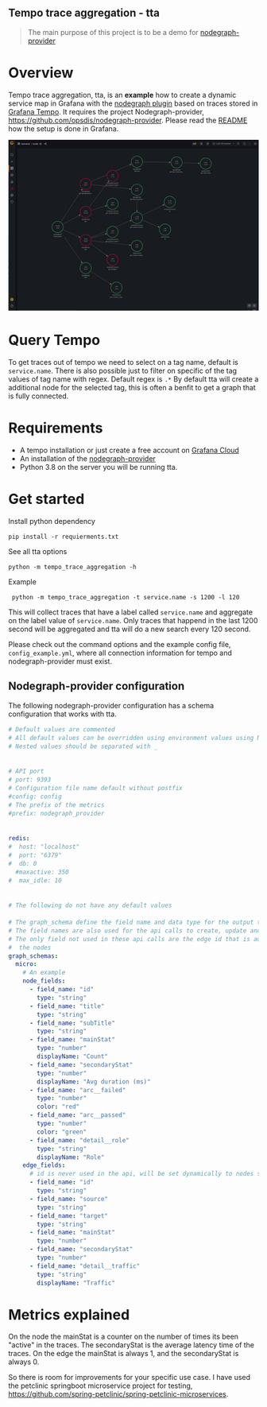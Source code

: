 Tempo trace aggregation - tta
-----------------------------

> The main purpose of this project is to be a demo for [nodegraph-provider](https://github.com/opsdis/nodegraph-provider)


# Overview
Tempo trace aggregation, tta, is an **example** how to create a dynamic service
map in Grafana with the [nodegraph plugin](https://grafana.com/docs/grafana/latest/visualizations/node-graph/) 
based on traces stored in [Grafana Tempo](https://github.com/grafana/tempo). 
It requires the project Nodegraph-provider, https://github.com/opsdis/nodegraph-provider.
Please read the [README](https://github.com/opsdis/nodegraph-provider/blob/master/README.md) 
how the setup is done in Grafana.

![Petclinic Graph](docs/petclinic.png?raw=true "Example graph")


# Query Tempo
To get traces out of tempo we need to select on a tag name, default is `service.name`.
There is also possible just to filter on specific of the tag values of tag name
with regex. Default regex is `.*`
By default tta will create a additional node for the selected tag, this is often a benfit to get 
a graph that is fully connected.

# Requirements
- A tempo installation or just create a free account on [Grafana Cloud](https://grafana.com/products/cloud/)
- An installation of the [nodegraph-provider](https://github.com/opsdis/nodegraph-provider)
- Python 3.8 on the server you will be running tta. 

# Get started

Install python dependency

    pip install -r requierments.txt

See all tta options

    python -m tempo_trace_aggregation -h 

Example

     python -m tempo_trace_aggregation -t service.name -s 1200 -l 120

This will collect traces that have a label called `service.name` and aggregate on the 
label value of `service.name`. Only traces that happend in the last 1200 second will be 
aggregated and tta will do a new search every 120 second.



Please check out the command options and the example config file, `config_example.yml`, 
where all connection information for tempo and nodegraph-provider must exist.

## Nodegraph-provider configuration
The following nodegraph-provider configuration has a schema configuration that works with
tta.

```yml
# Default values are commented
# All default values can be overridden using environment values using NODEGRAPH_PROVIDER_XYZ
# Nested values should be separated with _


# API port
# port: 9393
# Configuration file name default without postfix
#config: config
# The prefix of the metrics
#prefix: nodegraph_provider


redis:
#  host: "localhost"
#  port: "6379"
#  db: 0
  #maxactive: 350
#  max_idle: 10


# The following do not have any default values

# The graph_schema define the field name and data type for the output to the data source.
# The field names are also used for the api calls to create, update and delete the nodes and edges.
# The only field not used in these api calls are the edge id that is automatically set to sourceid:targetid of
#  the nodes
graph_schemas:
  micro:
    # An example
    node_fields:
      - field_name: "id"
        type: "string"
      - field_name: "title"
        type: "string"
      - field_name: "subTitle"
        type: "string"
      - field_name: "mainStat"
        type: "number"
        displayName: "Count"
      - field_name: "secondaryStat"
        type: "number"
        displayName: "Avg duration (ms)"
      - field_name: "arc__failed"
        type: "number"
        color: "red"
      - field_name: "arc__passed"
        type: "number"
        color: "green"
      - field_name: "detail__role"
        type: "string"
        displayName: "Role"
    edge_fields:
      # id is never used in the api, will be set dynamically to nodes sourceid:targetid
      - field_name: "id"
        type: "string"
      - field_name: "source"
        type: "string"
      - field_name: "target"
        type: "string"
      - field_name: "mainStat"
        type: "number"
      - field_name: "secondaryStat"
        type: "number"
      - field_name: "detail__traffic"
        type: "string"
        displayName: "Traffic"


```
# Metrics explained
On the node the mainStat is a counter on the number of times its been "active" in the
traces. The secondaryStat is the average latency time of the traces.
On the edge the mainStat is always 1, and the secondaryStat is always 0. 

So there is room for improvements for your specific use case. I have used the petclinic springboot microservice
project for testing, https://github.com/spring-petclinic/spring-petclinic-microservices.




